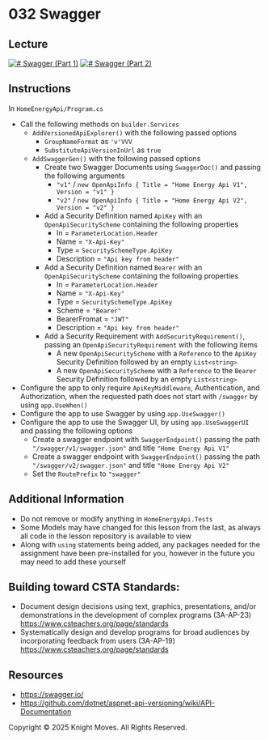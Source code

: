 # 032 Swagger

## Lecture

[![# Swagger (Part 1)](https://img.youtube.com/vi/1E4uIz_DkU4/0.jpg)](https://www.youtube.com/watch?v=1E4uIz_DkU4)
[![# Swagger (Part 2)](https://img.youtube.com/vi/rZzhNrmw3zA/0.jpg)](https://www.youtube.com/watch?v=rZzhNrmw3zA)

## Instructions

In `HomeEnergyApi/Program.cs`
- Call the following methods on `builder.Services`
    - `AddVersionedApiExplorer()` with the following passed options
        - `GroupNameFormat` as `'v'VVV`
        - `SubstituteApiVersionInUrl` as `true`
    - `AddSwaggerGen()` with the following passed options
        - Create two Swagger Documents using `SwaggerDoc()` and passing the following arguments
            - `"v1"` / `new OpenApiInfo { Title = "Home Energy Api V1", Version = "v1" }`
            - `"v2"` / `new OpenApiInfo { Title = "Home Energy Api V2", Version = "v2" }`
        - Add a Security Definition named `ApiKey` with an `OpenApiSecurityScheme` containing the following properties
            - In = `ParameterLocation.Header`
            - Name = `"X-Api-Key"`
            - Type = `SecuritySchemeType.ApiKey`
            - Description = `"Api key from header"`
        - Add a Security Definition named `Bearer` with an `OpenApiSecurityScheme` containing the following properties
            - In = `ParameterLocation.Header`
            - Name = `"X-Api-Key"`
            - Type = `SecuritySchemeType.ApiKey`
            - Scheme = `"Bearer"`
            - BearerFromat = `"JWT"`
            - Description = `"Api key from header"`
        - Add a Security Requirement with `AddSecurityRequirement()`, passing an `OpenApiSecurityRequirement` with the following items
            - A new `OpenApiSecurityScheme` with a `Reference` to the `ApiKey` Security Definition followed by an empty `List<string>`
            - A new `OpenApiSecurityScheme` with a `Reference` to the `Bearer` Security Definition followed by an empty `List<string>`
- Configure the app to only require `ApiKeyMiddleware`, Authentication, and Authorization, when the requested path does not start with `/swagger` by using `app.UseWhen()`
- Configure the app to use Swagger by using `app.UseSwagger()`
- Configure the app to use the Swagger UI, by using `app.UseSwaggerUI` and passing the following options
    - Create a swagger endpoint with `SwaggerEndpoint()` passing the path `"/swagger/v1/swagger.json"` and title `"Home Energy Api V1"`
    - Create a swagger endpoint with `SwaggerEndpoint()` passing the path `"/swagger/v2/swagger.json"` and title `"Home Energy Api V2"`
    - Set the `RoutePrefix` to `"swagger"`

## Additional Information
- Do not remove or modify anything in `HomeEnergyApi.Tests`
- Some Models may have changed for this lesson from the last, as always all code in the lesson repository is available to view
- Along with `using` statements being added, any packages needed for the assignment have been pre-installed for you, however in the future you may need to add these yourself

## Building toward CSTA Standards:
- Document design decisions using text, graphics, presentations, and/or demonstrations in the development of complex programs (3A-AP-23) https://www.csteachers.org/page/standards
- Systematically design and develop programs for broad audiences by incorporating feedback from users (3A-AP-19) https://www.csteachers.org/page/standards

## Resources
- https://swagger.io/
- https://github.com/dotnet/aspnet-api-versioning/wiki/API-Documentation

Copyright &copy; 2025 Knight Moves. All Rights Reserved.
